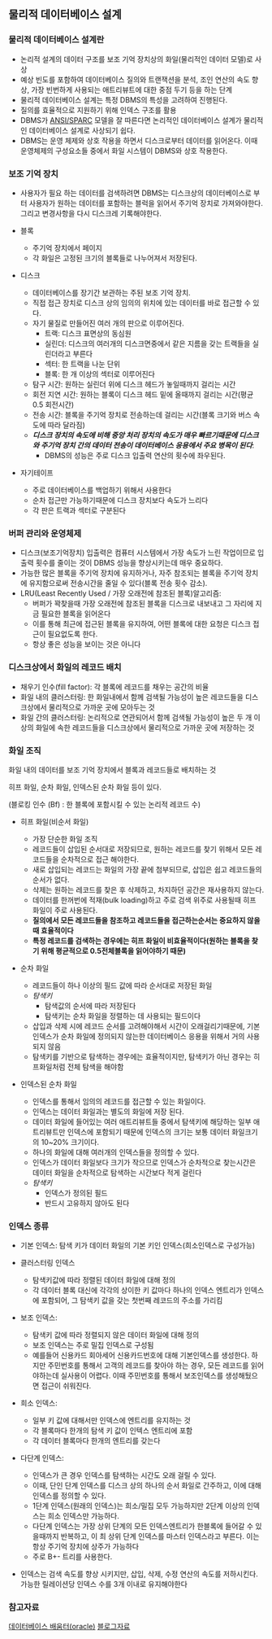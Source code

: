 ## 물리적 데이터베이스 설계

### 물리적 데이터베이스 설계란
- 논리적 설계의 데이터 구조를 보조 기억 장치상의 화일(물리적인 데이터 모델)로 사상
- 예상 빈도를 포함하여 데이터베이스 질의와 트랜잭션을 분석, 조인 연산의 속도 향상, 가장 빈번하게 사용되는 애트리뷰트에 대한 중점 두기 등을 하는 단계
- 물리적 데이터베이스 설계는 특정 DBMS의 특성을 고려하여 진행된다. 
- 질의를 효율적으로 지원하기 위해 인덱스 구조를 활용
- DBMS가 [ANSI/SPARC](https://vvshinevv.tistory.com/36) 모델을 잘 따른다면 논리적인 데이터베이스 설계가 물리적인 데이터베이스 설계로 사상되기 쉽다. 
- DBMS는 운영 체제와 상호 작용을 하면서 디스크로부터 데이터를 읽어온다. 이때 운영체제의 구성요소들 중에서 화일 시스템이 DBMS와 상호 작용한다. 

### 보조 기억 장치
- 사용자가 필요 하는 데이터를 검색하려면 DBMS는 디스크상의 데이터베이스로 부터 사용자가 원하는 데이터를 포함하는 블럭을 읽어서 주기억 장치로 가져와야한다. 그리고 변경사항을 다시 디스크레 기록해야한다. 

- 블록
  - 주기억 장치에서 페이지
  - 각 화일은 고정된 크기의 블록들로 나누어져서 저장된다. 

- 디스크
  - 데이터베이스를 장기간 보관하는 주된 보조 기억 장치.
  - 직접 접근 장치로 디스크 상의 임의의 위치에 있는 데이터를 바로 접근할 수 있다.
  - 자기 물질로 만들어진 여러 개의 판으로 이루어진다.
    - 트랙: 디스크 표면상의 동심원
    - 실린더: 디스크의 여러개의 디스크면중에서 같은 지름을 갖는 트랙들을 실린더라고 부른다
    - 섹터: 한 트랙을 나눈 단위
    - 블록: 한 개 이상의 섹터로 이루어진다 
  - 탐구 시간: 원하는 실린더 위에 디스크 헤드가 놓일때까지 걸리는 시간
  - 회전 지연 시간: 원하는 블록이 디스크 헤드 밑에 올때까지 걸리는 시간(평균 0.5 회전시간)
  - 전송 시간: 블록을 주기억 장치로 전송하는데 걸리는 시간(블록 크기와 버스 속도에 따라 달라짐)
  - <strong>_디스크 장치의 속도에 비해 중앙 처리 장치의 속도가 매우 빠르기때문에 디스크와 주기억 장치 간의 데이터 전송이 데이터베이스 응용에서 주요 병목이 된다_</strong>:
    - DBMS의 성능은 주로 디스크 입출력 연산의 횟수에 좌우된다. 

- 자기테이프
  - 주로 데이터베이스를 백업하기 위해서 사용한다
  - 순차 접근만 가능하기때문에 디스크 장치보다 속도가 느리다
  - 각 판은 트랙과 섹터로 구분된다


### 버퍼 관리와 운영체제
- 디스크(보조기억장치) 입출력은 컴퓨터 시스템에서 가장 속도가 느린 작업이므로 입출력 횟수를 줄이는 것이 DBMS 성능을 향상시키는데 매우 중요하다. 
- 가능한 많은 블록을 주기억 장치에 유지하거나, 자주 참조되는 블록을 주기억 장치에 유지함으로써 전송시간을 줄일 수 있다(블록 전송 횟수 감소). 
- LRU(Least Recently Used / 가장 오래전에 참조된 블록)알고리즘:
  - 버퍼가 꽉찾을때 가장 오래전에 참조된 블록을 디스크로 내보내고 그 자리에 지금 필요한 블록을 읽어온다
  - 이를 통해 최근에 접근된 블록을 유지하여, 어떤 블록에 대한 요청은 디스크 접근이 필요없도록 한다. 
  - 항상 좋은 성능을 보이는 것은 아니다

### 디스크상에서 화일의 레코드 배치
- 채우기 인수(fill factor): 각 블록에 레코드를 채우는 공간의 비율
- 화일 내의 클러스터링: 한 화일내에서 함께 검색될 가능성이 높은 레코드들을 디스크상에서 물리적으로 가까운 곳에 모아두는 것
- 화일 간의 클러스터링: 논리적으로 연관되어서 함께 검색될 가능성이 높은 두 개 이상의 화일에 속한 레코드들을 디스크상에서 물리적으로 가까운 곳에 저장하는 것


### 화일 조직
화일 내의 데이터를 보조 기억 장치에서 블록과 레코드들로 배치하는 것

히프 화일, 순차 화일, 인덱스된 순차 화일 등이 있다. 

(블로킹 인수 (Bf) : 한 블록에 포함시킬 수 있는 논리적 레코드 수)

- 히프 화일(비순서 화일)
  - 가장 단순한 화일 조직
  - 레코드들이 삽입된 순서대로 저장되므로, 원하는 레코드를 찾기 위해서 모든 레코드들을 순차적으로 접근 해야한다. 
  - 새로 삽입되는 레코드는 화일의 가장 끝에 첨부되므로, 삽입은 쉽고 레코드들의 순서가 없다.
  - 삭제는 원하는 레코드를 찾은 후 삭제하고, 차지하던 공간은 재사용하지 않는다. 
  - 데이터를 한꺼번에 적재(bulk loading)하고 주로 검색 위주로 사용될때 히프 화일이 주로 사용된다. 
  - <strong>질의에서 모든 레코드들을 참조하고 레코드들을 접근하는순서는 중요하지 않을때 효율적이다</strong>
  - <strong>특정 레코드를 검색하는 경우에는 히프 화일이 비효율적이다(원하는 블록을 찾기 위해 평균적으로 0.5전체블록을 읽어야하기 때문)</strong>

- 순차 화일
  - 레코드들이 하나 이상의 필드 값에 따라 순서대로 저장된 화일
  - _탐색키_
    - 탐색값의 순서에 따라 저장된다
    - 탐색키는 순차 화일을 정렬하는 데 사용되는 필드이다
  - 삽입과 삭제 시에 레코드 순서를 고려해야해서 시간이 오래걸리기때문에, 기본인덱스가 순차 화일에 정의되지 않는한 데이터베이스 응용을 위해서 거의 사용되지 않음
  - 탐색키를 기반으로 탐색하는 경우에는 효율적이지만, 탐색키가 아닌 경우는 히프화일처럼 전체 탐색을 해야함

- 인덱스된 순차 화일
  - 인덱스를 통해서 임의의 레코드를 접근할 수 있는 화일이다. 
  - 인덱스는 데이터 화일과는 별도의 화일에 저장 된다.
  - 데이터 화일에 들어있는 여러 애트리뷰트들 중에서 탐색키에 해당하는 일부 애트리뷰트만 인덱스에 포함되기 때문에 인덱스의 크기는 보통 데이터 화일크기의 10~20% 크기이다. 
  - 하나의 화일에 대해 여러개의 인덱스들을 정의할 수 있다. 
  - 인덱스가 데이터 화일보다 크기가 작으므로 인덱스가 순차적으로 찾는시간은 데이터 화일을 순차적으로 탐색하는 시간보다 적게 걸린다
  - _탐색키_
    - 인덱스가 정의된 필드
    - 반드시 고유하지 않아도 된다

### 인덱스 종류
- 기본 인덱스: 탐색 키가 데이터 화일의 기본 키인 인덱스(희소인덱스로 구성가능)


- 클러스터링 인덱스
  - 탐색키값에 따라 정렬된 데이터 화일에 대해 정의
  - 각 데이터 블록 대신에 각각의 상이한 키 값마다 하나의 인덱스 엔트리가 인덱스에 포함되어, 그 탐색키 값을 갖는 첫번째 레코드의 주소를 가리킴


- 보조 인덱스: 
  - 탐색키 값에 따라 정렬되지 않은 데이터 화일에 대해 정의
  - 보조 인덱스는 주로 밀집 인덱스로 구성됨
  - 예를들어 신용카드 회아세어 신용카드번호에 대해 기본인덱스를 생성한다. 하지만 주민번호를 통해서 고객의 레코드를 찾아야 하는 경우, 모든 레코드를 읽어야하는데 실사용이 어렵다. 이때 주민번호를 통해서 보조인덱스를 생성해뒀으면 접근이 쉬워진다. 
  

- 희소 인덱스:
  - 일부 키 값에 대해서만 인덱스에 엔트리를 유지하는 것
  - 각 블록마다 한개의 탐색 키 값이 인텍스 엔트리에 포함
  - 각 데이터 블록마다 한개의 엔트리를 갖는다


- 다단계 인덱스:
  - 인덱스가 큰 경우 인덱스를 탐색하는 시간도 오래 걸릴 수 있다.
  - 이때, 단인 단계 인덱스를 디스크 상의 하나의 순서 화일로 간주하고, 이에 대해 인덱스를 정의할 수 있다. 
  - 1단계 인덱스(원래의 인덱스)는 희소/밀집 모두 가능하지만 2단계 이상의 인덱스는 희소 인덱스만 가능하다. 
  - 다단계 인덱스는 가장 상위 단계의 모든 인덱스엔트리가 한블록에 들어갈 수 있을때까지 반복하고, 이 최 상위 단계 인덱스를 마스터 인덱스라고 부른다. 이는 항상 주기억 장치에 상주가 가능하다
  - 주로 B+- 트리를 사용한다. 

- 인덱스는 검색 속도를 향상 시키지만, 삽입, 삭제, 수정 연산의 속도를 저하시킨다. 가능한 릴레이션당 인덱스 수를 3개 이내로 유지해야한다













### 참고자료
[데이터베이스 배움터(oracle)](http://www.yes24.com/Product/Goods/4154340)
[블로그자료](https://m.blog.naver.com/PostView.nhn?blogId=thooy&logNo=10084642491&proxyReferer=https:%2F%2Fwww.google.com%2F)